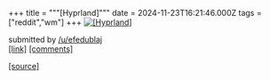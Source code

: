 +++
title = """[Hyprland]"""
date = 2024-11-23T16:21:46.000Z
tags = ["reddit","wm"]
+++
[![[Hyprland]](https://preview.redd.it/nasya9mufo2e1.png?width=640&crop=smart&auto=webp&s=930e51dca4fca2a4ed55a6cdf2a7b391c2b65ed6 "[Hyprland]")](https://www.reddit.com/r/unixporn/comments/1gy3cfn/hyprland/)

submitted by [/u/efedublaj](https://www.reddit.com/user/efedublaj)  
[\[link\]](https://i.redd.it/nasya9mufo2e1.png) [\[comments\]](https://www.reddit.com/r/unixporn/comments/1gy3cfn/hyprland/)

[[source]](https://www.reddit.com/r/unixporn/comments/1gy3cfn/hyprland/)
